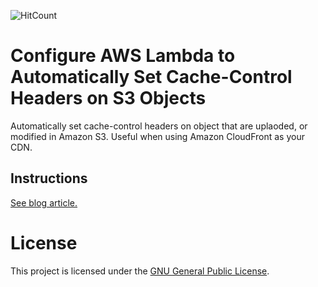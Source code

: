 ![HitCount](http://hits.dwyl.io/aaronfagan/configure-aws-lambda-to-automatically-set-cache-control-headers-on-s3-objects.svg)
# Configure AWS Lambda to Automatically Set Cache-Control Headers on S3 Objects
Automatically set cache-control headers on object that are uplaoded, or modified in Amazon S3. Useful when using Amazon CloudFront as your CDN.

## Instructions
[See blog article.](https://www.aaronfagan.ca/blog/2017/how-to-configure-aws-lambda-to-automatically-set-cache-control-headers-on-s3-objects/)

# License
This project is licensed under the [GNU General Public License](LICENSE).